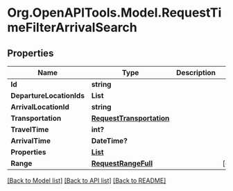 # Org.OpenAPITools.Model.RequestTimeFilterArrivalSearch

## Properties

Name | Type | Description | Notes
------------ | ------------- | ------------- | -------------
**Id** | **string** |  | 
**DepartureLocationIds** | **List<string>** |  | 
**ArrivalLocationId** | **string** |  | 
**Transportation** | [**RequestTransportation**](RequestTransportation.md) |  | 
**TravelTime** | **int?** |  | 
**ArrivalTime** | **DateTime?** |  | 
**Properties** | [**List<RequestTimeFilterProperty>**](RequestTimeFilterProperty.md) |  | 
**Range** | [**RequestRangeFull**](RequestRangeFull.md) |  | [optional] 

[[Back to Model list]](../README.md#documentation-for-models) [[Back to API list]](../README.md#documentation-for-api-endpoints) [[Back to README]](../README.md)

